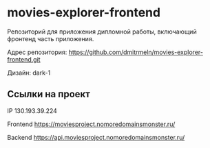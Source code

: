# movies-explorer-frontend
Репозиторий для приложения дипломной работы, включающий фронтенд часть приложения.
  
Адрес репозитория: https://github.com/dmitrmeln/movies-explorer-frontend.git
  
Дизайн: dark-1


## Ссылки на проект

IP 130.193.39.224
  
Frontend https://moviesproject.nomoredomainsmonster.ru/
  
Backend https://api.moviesproject.nomoredomainsmonster.ru/
